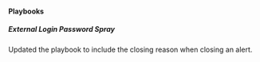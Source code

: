 
#### Playbooks

##### External Login Password Spray

Updated the playbook to include the closing reason when closing an alert.
